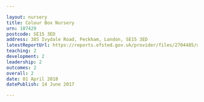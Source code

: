 ```yaml
---

layout: nursery
title: Colour Box Nursery
urn: 107429
postcode: SE15 3ED
address: 385 Ivydale Road, Peckham, London, SE15 3ED
latestReportUrl: https://reports.ofsted.gov.uk/provider/files/2704485/urn/107429.pdf
teaching: 2
development: 2
leadership: 2
outcomes: 2
overall: 2
date: 01 April 2018 
datePublish: 14 June 2017

---
```

